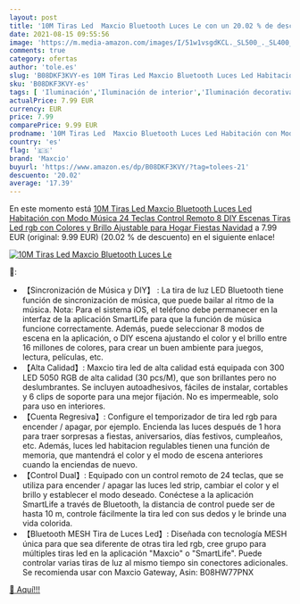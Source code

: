 ```yaml
---
layout: post
title: '10M Tiras Led  Maxcio Bluetooth Luces Le con un 20.02 % de descuento'
date: 2021-08-15 09:55:56
image: 'https://m.media-amazon.com/images/I/51w1vsgdKCL._SL500_._SL400_.jpg'
comments: true
category: ofertas
author: 'tole.es'
slug: 'B08DKF3KVY-es 10M Tiras Led Maxcio Bluetooth Luces Led Habitación con...'
sku: 'B08DKF3KVY-es'
tags: [ 'Iluminación','Iluminación de interior','Iluminación decorativa y para usos específicos de interior','Tiras LED de interior','maxcio','navidad', ]
actualPrice: 7.99 EUR
currency: EUR
price: 7.99
comparePrice: 9.99 EUR
prodname: '10M Tiras Led  Maxcio Bluetooth Luces Led Habitación con Modo Música  24 Teclas Control Remoto  8 DIY Escenas  Tiras Led rgb con Colores y Brillo Ajustable para Hogar  Fiestas  Navidad'
country: 'es'
flag: '🇪🇸'
brand: 'Maxcio'
buyurl: 'https://www.amazon.es/dp/B08DKF3KVY/?tag=tolees-21'
descuento: '20.02'
average: '17.39'
---
```


En este momento está [10M Tiras Led  Maxcio Bluetooth Luces Led Habitación con Modo Música  24 Teclas Control Remoto  8 DIY Escenas  Tiras Led rgb con Colores y Brillo Ajustable para Hogar  Fiestas  Navidad](https://www.amazon.es/dp/B08DKF3KVY/?tag=tolees-21) a 7.99 EUR (original: 9.99 EUR) (20.02 %  de descuento) en el siguiente enlace!

[![10M Tiras Led  Maxcio Bluetooth Luces Le](https://m.media-amazon.com/images/I/51w1vsgdKCL._SL500_._SL400_.jpg)](https://www.amazon.es/dp/B08DKF3KVY/?tag=tolees-21)

🔎:

- 【Sincronización de Música y DIY】 : La tira de luz LED Bluetooth tiene función de sincronización de música, que puede bailar al ritmo de la música. Nota: Para el sistema iOS, el teléfono debe permanecer en la interfaz de la aplicación SmartLife para que la función de música funcione correctamente. Además, puede seleccionar 8 modos de escena en la aplicación, o DIY escena ajustando el color y el brillo entre 16 millones de colores, para crear un buen ambiente para juegos, lectura, películas, etc.
- 【Alta Calidad】: Maxcio tira led de alta calidad está equipada con 300 LED 5050 RGB de alta calidad (30 pcs/M), que son brillantes pero no deslumbrantes. Se incluyen autoadhesivos, fáciles de instalar, cortables y 6 clips de soporte para una mejor fijación. No es impermeable, solo para uso en interiores.
- 【Cuenta Regresiva】: Configure el temporizador de tira led rgb para encender / apagar, por ejemplo. Encienda las luces después de 1 hora para traer sorpresas a fiestas, aniversarios, días festivos, cumpleaños, etc. Además, luces led habitacion regulables tienen una función de memoria, que mantendrá el color y el modo de escena anteriores cuando la enciendas de nuevo.
- 【Control Dual】: Equipado con un control remoto de 24 teclas, que se utiliza para encender / apagar las luces led strip, cambiar el color y el brillo y establecer el modo deseado. Conéctese a la aplicación SmartLife a través de Bluetooth, la distancia de control puede ser de hasta 10 m, controle fácilmente la tira led con sus dedos y le brinde una vida colorida.
- 【Bluetooth MESH Tira de Luces Led】: Diseñada con tecnología MESH única para que sea diferente de otras tira led rgb, cree grupo para múltiples tiras led en la aplicación "Maxcio" o "SmartLife". Puede controlar varias tiras de luz al mismo tiempo sin conectores adicionales. Se recomienda usar con Maxcio Gateway, Asin: B08HW77PNX

[🛒 Aquí!!!](https://www.amazon.es/dp/B08DKF3KVY/?tag=tolees-21)
